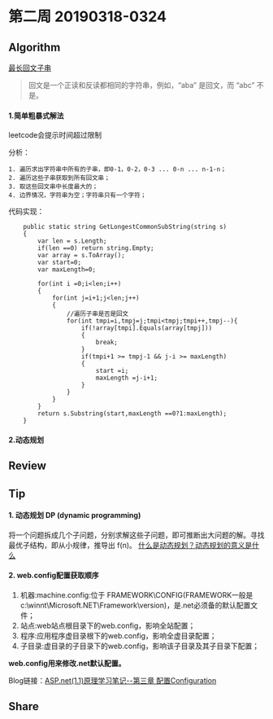# 第二周 20190318-0324

## Algorithm

[最长回文子串]([https://elanderson.net/2018/04/run-multiple-projects-in-visual-studio-code/](https://leetcode-cn.com/explore/interview/card/tencent/221/array-and-strings/896/))

>回文是一个正读和反读都相同的字符串，例如，“aba” 是回文，而 “abc” 不是。

#### 1.简单粗暴式解法

leetcode会提示时间超过限制

分析：

    1. 遍历求出字符串中所有的子串，即0-1，0-2，0-3 ... 0-n ... n-1-n；
    2. 遍历这些子串获取到所有回文串；
    3. 取这些回文串中长度最大的；
    4. 边界情况，字符串为空；字符串只有一个字符；

代码实现：

        public static string GetLongestCommonSubString(string s)
        {
            var len = s.Length;
            if(len ==0) return string.Empty;
            var array = s.ToArray();
            var start=0;
            var maxLength=0;

            for(int i =0;i<len;i++)
            {
                for(int j=i+1;j<len;j++)
                {
                    //遍历子串是否是回文                    
                    for(int tmpi=i,tmpj=j;tmpi<tmpj;tmpi++,tmpj--){
                        if(!array[tmpi].Equals(array[tmpj]))
                        {
                            break;
                        }
                        if(tmpi+1 >= tmpj-1 && j-i >= maxLength)
                        {
                            start =i;
                            maxLength =j-i+1;
                        }
                    }
                }
            }
            return s.Substring(start,maxLength ==0?1:maxLength);
        }  

#### 2.动态规划




## Review


## Tip

#### 1. 动态规划 DP (dynamic programming)

将一个问题拆成几个子问题，分别求解这些子问题，即可推断出大问题的解。寻找最优子结构，即从小规律，推导出 f(n)。
[什么是动态规划？动态规划的意义是什么](https://www.zhihu.com/question/23995189)

#### 2. web.config配置获取顺序

1. 机器:machine.config:位于 FRAMEWORK\CONFIG(FRAMEWORK一般是c:\winnt\Microsoft.NET\Framework\version)，是.net必须备的默认配置文件；
2. 站点:web站点根目录下的web.config，影响全站配置；
3. 程序:应用程序虚目录根下的web.config，影响全虚目录配置；
4. 子目录:虚目录的子目录下的web.config，影响该子目录及其子目录下配置；
   
**web.config用来修改.net默认配置。**

Blog链接：[ASP.net(1.1)原理学习笔记--第三章 配置Configuration](http://www.cnblogs.com/deepcast/archive/2005/08/08/210348.html)


## Share

